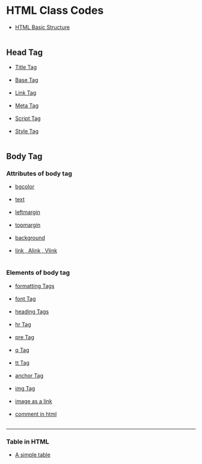 # HTML Class Codes


- [HTML Basic Structure](htmlBasicStructure.md)<br><br>
## Head Tag
- [Title Tag](titleTag.md)<br><br>
- [Base Tag](baseTag.md)<br><br>
- [Link Tag](linkTag.md)<br><br>
- [Meta Tag](metaTag.md)<br><br>
- [Script Tag](scriptTag.md)<br><br>
- [Style Tag](styleTag.md)<br><br>

## Body Tag
### Attributes of body tag
- [bgcolor](bgcolorAttribute.md)<br><br>
- [text](textAttribute.md)<br><br>
- [leftmargin](leftMarginAttribute.md)<br><br>
- [topmargin](topMarginAttribute.md)<br><br>
- [background](backgroundAttribute.md)<br><br>
- [link , Alink , Vlink](linkAlinkVlink.md)<br><br>

### Elements of body tag
- [formatting Tags](formattingTags.md)<br><br>
- [font Tag](fontTag.md)<br><br>
- [heading Tags](headingTag.md)<br><br>
- [hr Tag](hrTag.md)<br><br>
- [pre Tag](preTag.md)<br><br>
- [q Tag](qTag.md)<br><br>
- [tt Tag](ttTag.md)<br><br>
- [anchor Tag](anchorTag.md)<br><br>
- [img Tag](imgTag.md)<br><br>
- [image as a link](imgAsALink.md)<br><br>
- [comment in html](comment.md)<br><br>
<hr>

### Table in HTML
- [A simple table](tableTag1.md)<br><br>


